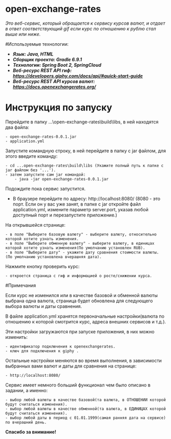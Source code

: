 # open-exchange-rates
<i>
Это веб-сервис, который обращается к сервису курсов валют, и отдает в ответ соответствующий gif если курс по отношению к рублю стал выше или ниже. 
</i>

#Используемые технологии:
   <b><i>
   - Язык: Java, HTML
   - Сборщик проекта: Gradle 6.9.1
   - Технологии: Spring Boot 2, SpringCloud
   - Веб-ресурс REST API гиф: https://developers.giphy.com/docs/api/#quick-start-guide
   - Веб-ресурс REST API курсов валют: https://docs.openexchangerates.org/
   </i></b>
    
    

# Инструкция по запуску
Перейдите в папку ...\open-exchange-rates\build\libs, в ней находятся два файла:  
    
    - open-exchange-rates-0.0.1.jar
    - application.yml
    
Запустите командную строку, в ней перейдите в папку с jar файлом, для этого введите команду: 
    
    - cd ...open-exchange-rates\build\libs (Укажите полный путь к папке с jar файлом без '...').
    - затем запустите сам jar командой: 
        - java -jar open-exchange-rates-0.0.1.jar
    
Подождите пока сервис запустится. 
    
   - В браузере перейдите по адресу: http://localhost:8080/
    (8080 - это порт. Если он у вас уже занят, в папке с jar откройте файл application.yml, 
    измените параметр server.port, указав любой доступный порт и перезапустите приложение.)
    
    
На открывшейся странице:

    - в поле "Выберите базовую валюту" - выберите валюту, относительно которой хотите узнать изменения.
    - в поле "Выберите обменную валюту" - выберите валюту, в единицах которой хотите узнать изменения(По умолчанию установлен RUB).
    - в поле "Выберите дату" - укажите дату сравнения стоимости валюты. (По умолчанию установлена вчерашняя дата).
    
Нажмите кнопку проверить курс: 

    - откроется страница с гиф и информацией о росте/снижении курса.
   
#Примечания

Если курс не изменился или в качестве базовой и обменной валюты выбрана одна валюта, страница будет обновлена для следующего выбора валюты и даты сравнения.

В файле application.yml хранятся первоначальные настройки(валюта по отношению к которой смотрится курс, адреса внешних сервисов и т.д.).

Эти настройки загружаются при запуске приложения, в них можно изменить:
    
    - идентификатор подключения к openexchangerates.
    - ключ для подключения к giphy .

Остальные настройки меняются во время выполнения, в зависимости выбранных вами валют и даты для сравнения на странице:
    
    - http://localhost:8080/

Сервис имеет немного больший функционал чем было описано в задании, а именно:
    
    - выбор любой валюты в качестве базовой(та валюта, в ОТНОШЕНИИ которой будут считаться изменения).
    - выбор любой валюты в качестве обменной(та валюта, в ЕДИНИЦАХ которой будут считаться изменения).
    - выбор любой даты в период с 01.01.1999(самая ранняя дата на сервисе) по вчерашний день.
    
<b>Спасибо за внимание!</b>